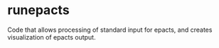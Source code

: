 runepacts
=========
Code that allows processing of standard input for epacts, and creates visualization of epacts output.
